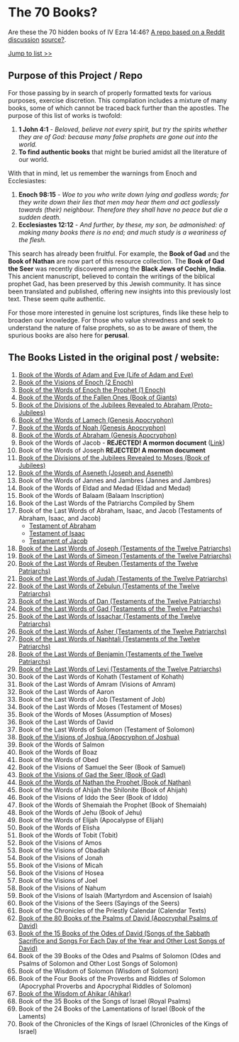 # The 70 Books?

Are these the 70 hidden books of IV Ezra 14:46? [A repo based on a Reddit discussion](https://www.reddit.com/r/trueearthscience/comments/1bicrij/are_these_the_70_hidden_books_of_iv_ezra_1446/) [source?](https://web.archive.org/web/20221116184359/https://orthodoxessenejudaism.wordpress.com/2016/04/25/the-70-apocrypha-books-of-ezra/comment-page-1/). 

[Jump to list >>](#the-books-listed-in-the-original-post--website)

## Purpose of this Project / Repo

For those passing by in search of properly formatted texts for various purposes, exercise discretion. This compilation includes a mixture of many books, some of which cannot be traced back further than the apostles. The purpose of this list of works is twofold:

1. **1 John 4:1** - _Beloved, believe not every spirit, but try the spirits whether they are of God: because many false prophets are gone out into the world._
2. **To find authentic books** that might be buried amidst all the literature of our world.

With that in mind, let us remember the warnings from Enoch and Ecclesiastes:

1. **Enoch 98:15** - _Woe to you who write down lying and godless words; for they write down their lies that men may hear them and act godlessly towards (their) neighbour. Therefore they shall have no peace but die a sudden death._
2. **Ecclesiastes 12:12** - _And further, by these, my son, be admonished: of making many books there is no end; and much study is a weariness of the flesh._

This search has already been fruitful. For example, the **Book of Gad** and the **Book of Nathan** are now part of this resource collection. The **Book of Gad the Seer** was recently discovered among the **Black Jews of Cochin, India**. This ancient manuscript, believed to contain the writings of the biblical prophet Gad, has been preserved by this Jewish community. It has since been translated and published, offering new insights into this previously lost text. These seem quite authentic. 

For those more interested in genuine lost scriptures, finds like these help to broaden our knowledge. For those who value shrewdness and seek to understand the nature of false prophets, so as to be aware of them, the spurious books are also here for **perusal**.


## The Books Listed in the original post / website:
1. [Book of the Words of Adam and Eve (Life of Adam and Eve)](https://github.com/LeoBlanchette/the_70_books/tree/main/copied_texts/adam-and-eve)
3. [Book of the Visions of Enoch (2 Enoch)](https://github.com/LeoBlanchette/the_70_books/tree/main/copied_texts/2-enoch)
5. [Book of the Words of Enoch the Prophet (1 Enoch)](https://github.com/LeoBlanchette/the_70_books/tree/main/copied_texts/1-enoch)
7. [Book of the Words of the Fallen Ones (Book of Giants)](https://github.com/LeoBlanchette/the_70_books/tree/main/copied_texts/_book_of_giants)
9. [Book of the Divisions of the Jubilees Revealed to Abraham (Proto-Jubilees)](https://github.com/LeoBlanchette/the_70_books/tree/main/copied_texts/jubilees)
11. [Book of the Words of Lamech (Genesis Apocryphon)](https://github.com/LeoBlanchette/the_70_books/tree/main/copied_texts/_genesis_apocryphon)
13. [Book of the Words of Noah (Genesis Apocryphon)](https://github.com/LeoBlanchette/the_70_books/tree/main/copied_texts/_genesis_apocryphon)
15. [Book of the Words of Abraham (Genesis Apocryphon)](https://github.com/LeoBlanchette/the_70_books/tree/main/copied_texts/_genesis_apocryphon)
17. Book of the Words of Jacob - **REJECTED! A mormon document** ([Link](https://github.com/LeoBlanchette/the_70_books/tree/main/copied_texts/_book_of_the_words_of_jacob))
18. Book of the Words of Joseph **REJECTED! A mormon document**
19. [Book of the Divisions of the Jubilees Revealed to Moses (Book of Jubilees)](https://github.com/LeoBlanchette/the_70_books/tree/main/copied_texts/jubilees)
20. [Book of the Words of Aseneth (Joseph and Aseneth)](https://github.com/LeoBlanchette/the_70_books/tree/main/copied_texts/_joseph_and_asenath)
21. Book of the Words of Jannes and Jambres (Jannes and Jambres)
22. Book of the Words of Eldad and Medad (Eldad and Medad)
23. Book of the Words of Balaam (Balaam Inscription)
24. Book of the Last Words of the Patriarchs Compiled by Shem
25. Book of the Last Words of Abraham, Isaac, and Jacob (Testaments of Abraham, Isaac, and Jacob)
     - [Testament of Abraham](https://github.com/LeoBlanchette/the_70_books/tree/main/copied_texts/_testament_of_abraham)
     - [Testament of Isaac](https://github.com/LeoBlanchette/the_70_books/tree/main/copied_texts/_testament_of_isaac)
     - [Testament of Jacob](https://github.com/LeoBlanchette/the_70_books/tree/main/copied_texts/_the_testament_of_jacob)
26. [Book of the Last Words of Joseph (Testaments of the Twelve Patriarchs)](https://github.com/LeoBlanchette/the_70_books/tree/main/copied_texts/the-testaments-of-the-twelve-patriarchs)
27. [Book of the Last Words of Simeon (Testaments of the Twelve Patriarchs)](https://github.com/LeoBlanchette/the_70_books/tree/main/copied_texts/the-testaments-of-the-twelve-patriarchs)
28. [Book of the Last Words of Reuben (Testaments of the Twelve Patriarchs)](https://github.com/LeoBlanchette/the_70_books/tree/main/copied_texts/the-testaments-of-the-twelve-patriarchs)
29. [Book of the Last Words of Judah (Testaments of the Twelve Patriarchs)](https://github.com/LeoBlanchette/the_70_books/tree/main/copied_texts/the-testaments-of-the-twelve-patriarchs)
30. [Book of the Last Words of Zebulun (Testaments of the Twelve Patriarchs)](https://github.com/LeoBlanchette/the_70_books/tree/main/copied_texts/the-testaments-of-the-twelve-patriarchs)
31. [Book of the Last Words of Dan (Testaments of the Twelve Patriarchs)](https://github.com/LeoBlanchette/the_70_books/tree/main/copied_texts/the-testaments-of-the-twelve-patriarchs)
32. [Book of the Last Words of Gad (Testaments of the Twelve Patriarchs)](https://github.com/LeoBlanchette/the_70_books/tree/main/copied_texts/the-testaments-of-the-twelve-patriarchs)
33. [Book of the Last Words of Issachar (Testaments of the Twelve Patriarchs)](https://github.com/LeoBlanchette/the_70_books/tree/main/copied_texts/the-testaments-of-the-twelve-patriarchs)
34. [Book of the Last Words of Asher (Testaments of the Twelve Patriarchs)](https://github.com/LeoBlanchette/the_70_books/tree/main/copied_texts/the-testaments-of-the-twelve-patriarchs)
35. [Book of the Last Words of Naphtali (Testaments of the Twelve Patriarchs)](https://github.com/LeoBlanchette/the_70_books/tree/main/copied_texts/the-testaments-of-the-twelve-patriarchs)
36. [Book of the Last Words of Benjamin (Testaments of the Twelve Patriarchs)](https://github.com/LeoBlanchette/the_70_books/tree/main/copied_texts/the-testaments-of-the-twelve-patriarchs)
37. [Book of the Last Words of Levi (Testaments of the Twelve Patriarchs)](https://github.com/LeoBlanchette/the_70_books/tree/main/copied_texts/the-testaments-of-the-twelve-patriarchs)
38. Book of the Last Words of Kohath (Testament of Kohath)
39. Book of the Last Words of Amram (Visions of Amram)
40. Book of the Last Words of Aaron
41. Book of the Last Words of Job (Testament of Job)
42. Book of the Last Words of Moses (Testament of Moses)
43. Book of the Words of Moses (Assumption of Moses)
44. Book of the Last Words of David
45. Book of the Last Words of Solomon (Testament of Solomon)
46. [Book of the Visions of Joshua (Apocryphon of Joshua)](https://github.com/LeoBlanchette/the_70_books/tree/main/copied_texts/_apocryphon_of_joshua)
47. Book of the Words of Salmon
48. Book of the Words of Boaz
49. Book of the Words of Obed
50. Book of the Visions of Samuel the Seer (Book of Samuel)
51. [Book of the Visions of Gad the Seer (Book of Gad)](https://github.com/LeoBlanchette/the_70_books/tree/main/copied_texts/_gad_the_seer)
52. [Book of the Words of Nathan the Prophet (Book of Nathan)](https://github.com/LeoBlanchette/the_70_books/tree/main/copied_texts/_the_book_of_nathan_the_prophet)
53. Book of the Words of Ahijah the Shilonite (Book of Ahijah)
54. Book of the Visions of Iddo the Seer (Book of Iddo)
55. Book of the Words of Shemaiah the Prophet (Book of Shemaiah)
56. Book of the Words of Jehu (Book of Jehu)
57. Book of the Words of Elijah (Apocalypse of Elijah)
58. Book of the Words of Elisha
59. Book of the Words of Tobit (Tobit)
60. Book of the Visions of Amos
61. Book of the Visions of Obadiah
62. Book of the Visions of Jonah
63. Book of the Visions of Micah
64. Book of the Visions of Hosea
65. Book of the Visions of Joel
66. Book of the Visions of Nahum
67. Book of the Visions of Isaiah (Martyrdom and Ascension of Isaiah)
68. Book of the Visions of the Seers (Sayings of the Seers)
69. Book of the Chronicles of the Priestly Calendar (Calendar Texts)
70. [Book of the 80 Books of the Psalms of David (Apocryphal Psalms of David)](https://github.com/LeoBlanchette/the_70_books/tree/main/copied_texts/_five_psalms_of_david)
71. [Book of the 15 Books of the Odes of David (Songs of the Sabbath Sacrifice and Songs For Each Day of the Year and Other Lost Songs of David)](https://github.com/LeoBlanchette/the_70_books/tree/main/copied_texts/_songs_of_the_sabbath_sacrifice)
72. Book of the 39 Books of the Odes and Psalms of Solomon (Odes and Psalms of Solomon and Other Lost Songs of Solomon)
73. Book of the Wisdom of Solomon (Wisdom of Solomon)
74. Book of the Four Books of the Proverbs and Riddles of Solomon (Apocryphal Proverbs and Apocryphal Riddles of Solomon)
75. [Book of the Wisdom of Ahikar (Ahikar)](https://github.com/LeoBlanchette/the_70_books/tree/main/copied_texts/_book_of_the_wisdom_of_ahikar)
76. Book of the 35 Books of the Songs of Israel (Royal Psalms)
77. Book of the 24 Books of the Lamentations of Israel (Book of the Laments)
78. Book of the Chronicles of the Kings of Israel (Chronicles of the Kings of Israel)

